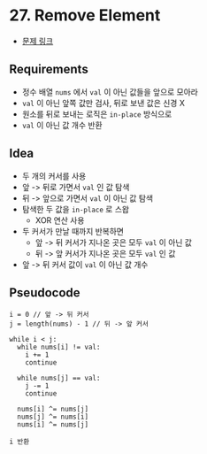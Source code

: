 # 27. Remove Element

- [문제 링크](https://leetcode.com/problems/remove-element/)

## Requirements

- 정수 배열 `nums` 에서 `val` 이 아닌 값들을 앞으로 모아라
- `val` 이 아닌 앞쪽 값만 검사, 뒤로 보낸 값은 신경 X
- 원소를 뒤로 보내는 로직은 `in-place` 방식으로
- `val` 이 아닌 값 개수 반환

## Idea

- 두 개의 커서를 사용
- 앞 -> 뒤로 가면서 `val` 인 값 탐색
- 뒤 -> 앞으로 가면서 `val` 이 아닌 값 탐색
- 탐색한 두 값을 `in-place` 로 스왑
    - XOR 연산 사용
- 두 커서가 만날 때까지 반복하면
    - 앞 -> 뒤 커서가 지나온 곳은 모두 `val` 이 아닌 값
    - 뒤 -> 앞 커서가 지나온 곳은 모두 `val` 인 값
- 앞 -> 뒤 커서 값이 `val` 이 아닌 값 개수

## Pseudocode

```text
i = 0 // 앞 -> 뒤 커서
j = length(nums) - 1 // 뒤 -> 앞 커서

while i < j:
  while nums[i] != val:
    i += 1
    continue
  
  while nums[j] == val:
    j -= 1
    continue

  nums[i] ^= nums[j]
  nums[j] ^= nums[i]
  nums[i] ^= nums[j]
  
i 반환
```
